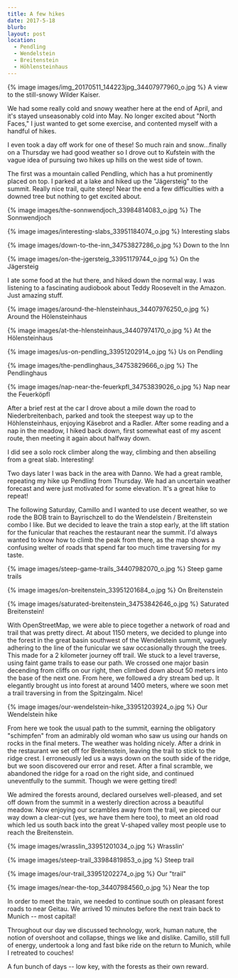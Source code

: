 ```yaml
---
title: A few hikes
date: 2017-5-18
blurb: 
layout: post
location:
  - Pendling
  - Wendelstein
  - Breitenstein
  - Höhlensteinhaus
---
```


{% image images/img_20170511_144223jpg_34407977960_o.jpg %}
A view to the still-snowy Wilder Kaiser.

We had some really cold and snowy weather here at the end of April, and it's
stayed unseasonably cold into May. No longer excited about "North Faces," I
just wanted to get some exercise, and contented myself with a handful of hikes.

I even took a day off work for one of these! So much rain and snow...finally
on a Thursday we had good weather so I drove out to Kufstein with the vague
idea of pursuing two hikes up hills on the west side of town.

The first was a mountain called Pendling, which has a hut prominently placed
on top. I parked at a lake and hiked up the "Jägersteig" to the summit.
Really nice trail, quite steep! Near the end a few difficulties with a downed
tree but nothing to get excited about.

{% image images/the-sonnwendjoch_33984814083_o.jpg %}
The Sonnwendjoch


{% image images/interesting-slabs_33951184074_o.jpg %}
Interesting slabs



{% image images/down-to-the-inn_34753827286_o.jpg %}
Down to the Inn

{% image images/on-the-jgersteig_33951179744_o.jpg %}
On the Jägersteig

I ate some food at the hut there, and hiked down the normal way. I was listening
to a fascinating audiobook about Teddy Roosevelt in the Amazon. Just amazing stuff.


{% image images/around-the-hlensteinhaus_34407976250_o.jpg %}
Around the Hölensteinhaus


{% image images/at-the-hlensteinhaus_34407974170_o.jpg %}
At the Hölensteinhaus

{% image images/us-on-pendling_33951202914_o.jpg %}
Us on Pendling


{% image images/the-pendlinghaus_34753829666_o.jpg %}
The Pendlinghaus

{% image images/nap-near-the-feuerkpfl_34753839026_o.jpg %}
Nap near the Feuerköpfl



After a brief rest at the car I drove about a mile down the road to Niederbreitenbach,
parked and took the steepest way up to the Höhlensteinhaus, enjoying Käsebrot and
a Radler. After some reading and a nap in the meadow, I hiked back down, first
somewhat east of my ascent route, then meeting it again about halfway down.

I did see a solo rock climber along the way, climbing and then abseiling from a great
slab. Interesting!

Two days later I was back in the area with Danno. We had a great ramble, repeating
my hike up Pendling from Thursday. We had an uncertain weather forecast and were
just motivated for some elevation. It's a great hike to repeat!

The following Saturday, Camillo and I wanted to use decent weather, so we rode
the BOB train to Bayrischzell to do the Wendelstein / Breitenstein combo I like.
But we decided to leave the train a stop early, at the lift station for the
funicular that reaches the restaurant near the summit. I'd always wanted to know how
to climb the peak from there, as the map shows a confusing welter of roads that spend
far too much time traversing for my taste.



{% image images/steep-game-trails_34407982070_o.jpg %}
Steep game trails

{% image images/on-breitenstein_33951201684_o.jpg %}
On Breitenstein



{% image images/saturated-breitenstein_34753842646_o.jpg %}
Saturated Breitenstein!




With OpenStreetMap, we were able to piece together a network of road and trail that was
pretty direct. At about 1150 meters, we decided to plunge into the forest in the
great basin southwest of the Wendelstein summit, vaguely adhering to the line
of the funicular we saw occasionally through the trees. This made for a 2
kilometer journey off trail. We stuck to a level traverse, using faint game trails
to ease our path. We crossed one major basin decending from cliffs on our right,
then climbed down about 50 meters into the base of the next one. From here, we followed
a dry stream bed up. It elegantly brought us into forest at around 1400 meters,
where we soon met a trail traversing in from the Spitzingalm. Nice!

{% image images/our-wendelstein-hike_33951203924_o.jpg %}
Our Wendelstein hike

From here we took the usual path to the summit, earning the obligatory "schimpfen"
from an admirably old woman who saw us using our hands on rocks in the final meters.
The weather was holding nicely. After a drink in the restaurant we set off for
Breitenstein, leaving the trail to stick to the ridge crest. I erroneously led
us a ways down on the south side of the ridge, but we soon discovered our error
and reset. After a final scramble, we abandoned the ridge for a road on the right
side, and continued uneventfully to the summit. Though we were getting tired!

We admired the forests around, declared ourselves well-pleased, and set off down
from the summit in a westerly direction across a beautiful meadow. Now enjoying
our scrambles away from the trail, we pieced our way down a clear-cut (yes, we
have them here too), to meet an old road which led us south back into the
great V-shaped valley most people use to reach the Breitenstein.


{% image images/wrasslin_33951201034_o.jpg %}
Wrasslin'



{% image images/steep-trail_33984819853_o.jpg %}
Steep trail


{% image images/our-trail_33951202274_o.jpg %}
Our "trail"


{% image images/near-the-top_34407984560_o.jpg %}
Near the top

In order to meet the train, we needed to continue south on pleasant forest roads
to near Geitau. We arrived 10 minutes before the next train back to Munich --
most capital!

Throughout our day we discussed technology, work, human nature, the notion of overshoot
and collapse, things we like and dislike. Camillo, still full of energy, undertook a
long and fast bike ride on the return to Munich, while I retreated to couches!

A fun bunch of days -- low key, with the forests as their own reward.

